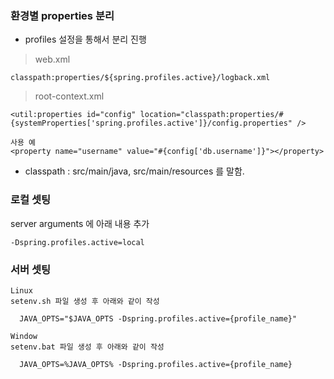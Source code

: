 ### 환경별 properties 분리

* profiles 설정을 통해서 분리 진행


> web.xml

```
classpath:properties/${spring.profiles.active}/logback.xml
```

> root-context.xml

```
<util:properties id="config" location="classpath:properties/#{systemProperties['spring.profiles.active']}/config.properties" />

사용 예
<property name="username" value="#{config['db.username']}"></property>
```

* classpath : src/main/java, src/main/resources 를 말함.


### 로컬 셋팅

server arguments 에 아래 내용 추가

```
-Dspring.profiles.active=local
```

### 서버 셋팅

```
Linux
setenv.sh 파일 생성 후 아래와 같이 작성

  JAVA_OPTS="$JAVA_OPTS -Dspring.profiles.active={profile_name}"

Window
setenv.bat 파일 생성 후 아래와 같이 작성

  JAVA_OPTS=%JAVA_OPTS% -Dspring.profiles.active={profile_name}
```
